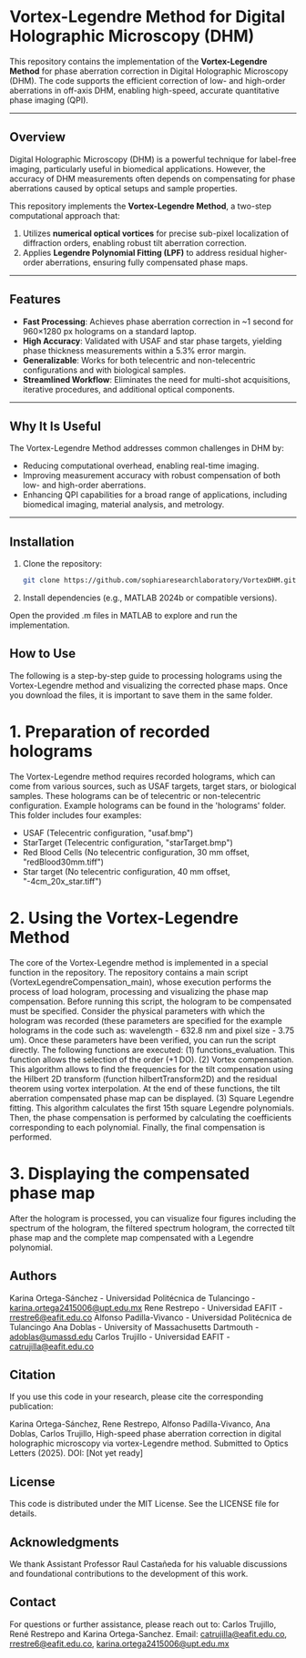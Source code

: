 # Vortex-Legendre Method for Digital Holographic Microscopy (DHM)

This repository contains the implementation of the **Vortex-Legendre Method** for phase aberration correction in Digital Holographic Microscopy (DHM). The code supports the efficient correction of low- and high-order aberrations in off-axis DHM, enabling high-speed, accurate quantitative phase imaging (QPI).

---

## Overview

Digital Holographic Microscopy (DHM) is a powerful technique for label-free imaging, particularly useful in biomedical applications. However, the accuracy of DHM measurements often depends on compensating for phase aberrations caused by optical setups and sample properties.

This repository implements the **Vortex-Legendre Method**, a two-step computational approach that:
1. Utilizes **numerical optical vortices** for precise sub-pixel localization of diffraction orders, enabling robust tilt aberration correction.
2. Applies **Legendre Polynomial Fitting (LPF)** to address residual higher-order aberrations, ensuring fully compensated phase maps.

---

## Features

- **Fast Processing**: Achieves phase aberration correction in ~1 second for 960×1280 px holograms on a standard laptop.
- **High Accuracy**: Validated with USAF and star phase targets, yielding phase thickness measurements within a 5.3% error margin.
- **Generalizable**: Works for both telecentric and non-telecentric configurations and with biological samples.
- **Streamlined Workflow**: Eliminates the need for multi-shot acquisitions, iterative procedures, and additional optical components.

---

## Why It Is Useful

The Vortex-Legendre Method addresses common challenges in DHM by:
- Reducing computational overhead, enabling real-time imaging.
- Improving measurement accuracy with robust compensation of both low- and high-order aberrations.
- Enhancing QPI capabilities for a broad range of applications, including biomedical imaging, material analysis, and metrology.

---

## Installation

1. Clone the repository:
   ```bash
   git clone https://github.com/sophiaresearchlaboratory/VortexDHM.git
2. Install dependencies (e.g., MATLAB 2024b or compatible versions).

Open the provided .m files in MATLAB to explore and run the implementation.

## How to Use

The following is a step-by-step guide to processing holograms using the Vortex-Legendre method and visualizing the corrected phase maps. 
Once you download the files, it is important to save them in the same folder.
# 1. Preparation of recorded holograms
The Vortex-Legendre method requires recorded holograms, which can come from various sources, such as USAF targets, target stars, or biological samples. 
These holograms can be of telecentric or non-telecentric configuration.
Example holograms can be found in the 'holograms' folder. This folder includes four examples:
-	USAF (Telecentric configuration, "usaf.bmp")
-	StarTarget (Telecentric configuration, "starTarget.bmp")
-	Red Blood Cells (No telecentric configuration, 30 mm offset, "redBlood30mm.tiff")
-	Star target (No telecentric configuration, 40 mm offset, "-4cm_20x_star.tiff")
# 2. Using the Vortex-Legendre Method
The core of the Vortex-Legendre method is implemented in a special function in the repository. 
The repository contains a main script (VortexLegendreCompensation_main), whose execution performs the process of load hologram, processing and visualizing the phase map compensation. 
Before running this script, the hologram to be compensated must be specified. 
Consider the physical parameters with which the hologram was recorded (these parameters are specified for the example holograms in the code such as: wavelength - 632.8 nm and pixel size - 3.75 um). 
Once these parameters have been verified, you can run the script directly.
The following functions are executed:
(1)	functions_evaluation. This function allows the selection of the order (+1 DO).
(2)	Vortex compensation. This algorithm allows to find the frequencies for the tilt compensation using the Hilbert 2D transform (function hilbertTransform2D) and the residual theorem using vortex interpolation. At the end of these functions, the tilt aberration compensated phase map can be displayed.
(3)	Square Legendre fitting. This algorithm calculates the first 15th square Legendre polynomials. Then, the phase compensation is performed by calculating the coefficients corresponding to each polynomial. Finally, the final compensation is performed. 
# 3. Displaying the compensated phase map
After the hologram is processed, you can visualize four figures including the spectrum of the hologram, the filtered spectrum hologram, the corrected tilt phase map and the complete map compensated with a Legendre polynomial. 

## Authors
Karina Ortega-Sánchez - Universidad Politécnica de Tulancingo - karina.ortega2415006@upt.edu.mx 
Rene Restrepo - Universidad EAFIT - rrestre6@eafit.edu.co
Alfonso Padilla-Vivanco - Universidad Politécnica de Tulancingo
Ana Doblas - University of Massachusetts Dartmouth - adoblas@umassd.edu
Carlos Trujillo - Universidad EAFIT - catrujilla@eafit.edu.co

## Citation
If you use this code in your research, please cite the corresponding publication:

Karina Ortega-Sánchez, Rene Restrepo, Alfonso Padilla-Vivanco, Ana Doblas, Carlos Trujillo, High-speed phase aberration correction in digital holographic microscopy via vortex-Legendre method. Submitted to Optics Letters (2025). DOI: [Not yet ready]

## License
This code is distributed under the MIT License. See the LICENSE file for details.

## Acknowledgments
We thank Assistant Professor Raul Castañeda for his valuable discussions and foundational contributions to the development of this work.

## Contact
For questions or further assistance, please reach out to: Carlos Trujillo, René Restrepo and Karina Ortega-Sanchez.
Email: catrujilla@eafit.edu.co, rrestre6@eafit.edu.co, karina.ortega2415006@upt.edu.mx
